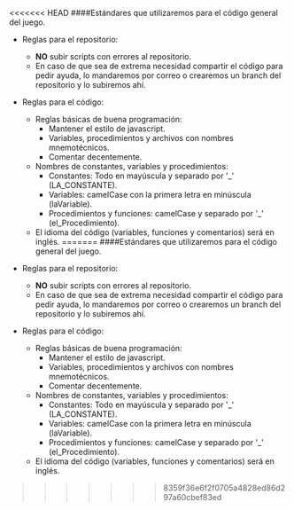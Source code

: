 <<<<<<< HEAD
####Estándares que utilizaremos para el código general del juego.

* Reglas para el repositorio:
  * **NO** subir scripts con errores al repositorio.
  * En caso de que sea de extrema necesidad compartir el código para pedir ayuda, lo mandaremos por correo o crearemos un branch 
  del repositorio y lo subiremos ahí.
 
* Reglas para el código:
  * Reglas básicas de buena programación:
    * Mantener el estilo de javascript.
    * Variables, procedimientos y archivos con nombres mnemotécnicos.
    * Comentar decentemente.
  * Nombres de constantes, variables y procedimientos:
    * Constantes: Todo en mayúscula y separado por '\_' (LA_CONSTANTE).
    * Variables: camelCase con la primera letra en minúscula (laVariable).
    * Procedimientos y funciones: camelCase y separado por '\_' (el_Procedimiento).
  * El idioma del código (variables, funciones y comentarios) será en inglés.
=======
####Estándares que utilizaremos para el código general del juego.

* Reglas para el repositorio:
  * **NO** subir scripts con errores al repositorio.
  * En caso de que sea de extrema necesidad compartir el código para pedir ayuda, lo mandaremos por correo o crearemos un branch 
  del repositorio y lo subiremos ahí.
 
* Reglas para el código:
  * Reglas básicas de buena programación:
    * Mantener el estilo de javascript.
    * Variables, procedimientos y archivos con nombres mnemotécnicos.
    * Comentar decentemente.
  * Nombres de constantes, variables y procedimientos:
    * Constantes: Todo en mayúscula y separado por '\_' (LA_CONSTANTE).
    * Variables: camelCase con la primera letra en minúscula (laVariable).
    * Procedimientos y funciones: camelCase y separado por '\_' (el_Procedimiento).
  * El idioma del código (variables, funciones y comentarios) será en inglés.
>>>>>>> 8359f36e6f2f0705a4828ed86d297a60cbef83ed
